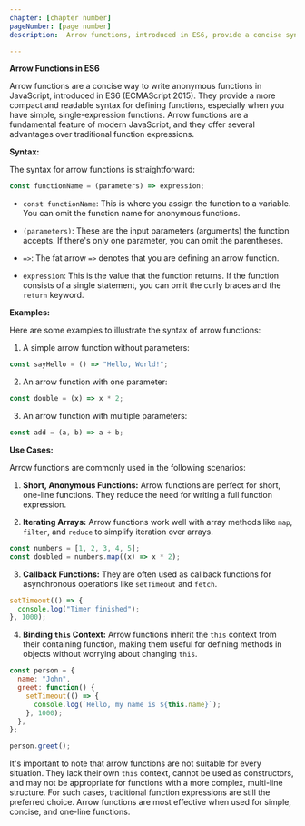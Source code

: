```yaml
---
chapter: [chapter number]
pageNumber: [page number]
description:  Arrow functions, introduced in ES6, provide a concise syntax for defining functions in JavaScript. They are ideal for short, single-expression functions and offer simplicity and clarity, often used for iterating over arrays and defining compact callback functions. Arrow functions are known for their efficiency and readability.

---
```

**Arrow Functions in ES6**

Arrow functions are a concise way to write anonymous functions in JavaScript, introduced in ES6 (ECMAScript 2015). They provide a more compact and readable syntax for defining functions, especially when you have simple, single-expression functions. Arrow functions are a fundamental feature of modern JavaScript, and they offer several advantages over traditional function expressions.

**Syntax:**

The syntax for arrow functions is straightforward:

```javascript
const functionName = (parameters) => expression;
```

- `const functionName`: This is where you assign the function to a variable. You can omit the function name for anonymous functions.

- `(parameters)`: These are the input parameters (arguments) the function accepts. If there's only one parameter, you can omit the parentheses.

- `=>`: The fat arrow `=>` denotes that you are defining an arrow function.

- `expression`: This is the value that the function returns. If the function consists of a single statement, you can omit the curly braces and the `return` keyword.

**Examples:**

Here are some examples to illustrate the syntax of arrow functions:

1. A simple arrow function without parameters:

```javascript
const sayHello = () => "Hello, World!";
```

2. An arrow function with one parameter:

```javascript
const double = (x) => x * 2;
```

3. An arrow function with multiple parameters:

```javascript
const add = (a, b) => a + b;
```

**Use Cases:**

Arrow functions are commonly used in the following scenarios:

1. **Short, Anonymous Functions:** Arrow functions are perfect for short, one-line functions. They reduce the need for writing a full function expression.

2. **Iterating Arrays:** Arrow functions work well with array methods like `map`, `filter`, and `reduce` to simplify iteration over arrays.

```javascript
const numbers = [1, 2, 3, 4, 5];
const doubled = numbers.map((x) => x * 2);
```

3. **Callback Functions:** They are often used as callback functions for asynchronous operations like `setTimeout` and `fetch`.

```javascript
setTimeout(() => {
  console.log("Timer finished");
}, 1000);
```

4. **Binding `this` Context:** Arrow functions inherit the `this` context from their containing function, making them useful for defining methods in objects without worrying about changing `this`.

```javascript
const person = {
  name: "John",
  greet: function() {
    setTimeout(() => {
      console.log(`Hello, my name is ${this.name}`);
    }, 1000);
  },
};

person.greet();
```

It's important to note that arrow functions are not suitable for every situation. They lack their own `this` context, cannot be used as constructors, and may not be appropriate for functions with a more complex, multi-line structure. For such cases, traditional function expressions are still the preferred choice. Arrow functions are most effective when used for simple, concise, and one-line functions.
